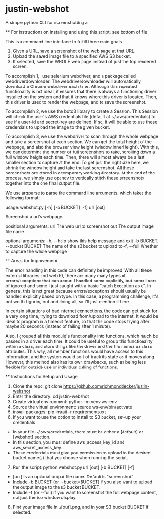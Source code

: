 # justin-webshot
A simple python CLI for screenshotting a 

** For instructions on installing and using this script, see bottom of file

This is a command line interface to fulfill three main goals.
1. Given a URL, save a screenshot of the web page at that URL.
2. Upload the saved image file to a specified AWS S3 bucket.
3. If selected, save the WHOLE web page instead of just the top rendered screen.

To accomplish 1, I use selenium webdriver, and a package called webdriverdownloader.
The webdriverdownloader will automatically download a Chrome webdriver each time.
Although this repeated functionality is not ideal, it ensures that there is always a functioning
driver installed on the system and that it knows where this driver is located.
Then, this driver is used to render the webpage, and to save the screenshot.

To accomplish 2, we use the boto3 library to create a Session. This Session will check the user's
AWS credentials file (default at ~/.aws/credentials) to see if a user-id and secret-key are defined.
If so, it will be able to use these credentials to upload the image to the given bucket.

To accomplish 3, we use the webdriver to scan through the whole webpage and take a screenshot at each section.
We can get the total height of the webpage, and also the browser view height (window.innerHeight). With this, we
can determine the number of full screenshots to take, scrolling down a full window height each time. Then, there will
almost always be a last smaller section to capture at the end. To get just the right size here, we shrink the window
height and take the last screenshot. All these screenshots are stored in a temporary working directory. At the end of the
process, we simply use opencv to vertically stitch these screenshots together into the one final output file.

We use argparse to parse the command line arguments, which takes the following format:

usage: webshot.py [-h] [-b BUCKET] [-f] url [out]

Screenshot a url's webpage.

positional arguments:
  url                   The web url to screenshot
  out                   The output image file name

optional arguments:
  -h, --help            show this help message and exit
  -b BUCKET, --bucket BUCKET
                        The name of the s3 bucket to upload to
  -f, --full            Whether to capture the whole webpage

** Areas for Improvement

The error handling in this code can definitely be improved. With all these external libraries and web IO, there are
many many types of errors/exceptions that can occur. I handled some explicitly, but some I sort of ignored and some I
just caught with a basic "catch Exception as e". In general, this is not great because errors/exceptions should usually
be handled explicitly based on type. In this case, a programming challenge, it's not worth figuring out and doing all,
so I'll just mention it here.

In certain situations of bad internet connections, the code can get stuck for
a very long time, trying to download from/upload to the internet. It would be
ideal to program in a timeout feature, so that the code stops trying after maybe 20 seconds (instead of failing after 1 minute).

Also, I grouped all this module's functionality into functions, which much be passed in a driver each time. It could be
useful to group this functionality within a class, and store things like the driver and the file names as class attributes.
This way, all member functions would have access to this information, and the system would sort of track its state as it
moves along. However, this method also has its own drawbacks, such as being less flexible for outside use or individual
calling of functions.

** Instructions for Setup and Usage
1. Clone the repo: git clone https://github.com/richmonddecker/justin-webshot
2. Enter the directory: cd justin-webshot
3. Create virtual environment: python -m venv ws-env
4. Source the virtual environment: source ws-env/bin/activate
5. Install packages: pip install -r requirements.txt
6. If you want to use the option to install to S3 bucket, set-up your credentials
  - In your file ~/.aws/credentials, there must be either a [default] or [webshot] section.
  - In this section, you must define aws_access_key_id and aws_secret_access_key.
  - These credentials must give you permission to upload to the desired bucket name(s) that you choose when running the script.
7. Run the script: python webshot.py url [out] [-b BUCKET] [-f]
  - [out] is an optional output file name. Default is "screenshot"
  - Include -b BUCKET (or --bucket=BUCKET) if you also want to upload the output image to the s3 bucket BUCKET.
  - Include -f (or --full) if you want to screenshot the full webpage content, not just the top window display.
8. Find your image file in ./[out].png, and in your S3 bucket BUCKET if selected.